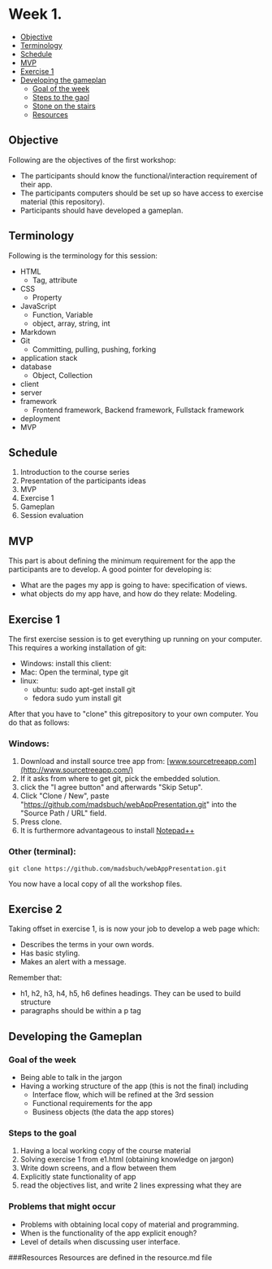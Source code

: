 Week 1.
=======

<!-- toc -->
* [Objective](#objective)
* [Terminology](#terminology)
* [Schedule](#schedule)
* [MVP](#mvp)
* [Exercise 1](#exercise-1)
* [Developing the gameplan](#developing-the-gameplan)
  * [Goal of the week](#goal-of-the-week)
  * [Steps to the gaol](#steps-to-the-gaol)
  * [Stone on the stairs](#stone-on-the-stairs)
  * [Resources](#resources)

<!-- toc stop -->

Objective
---------
Following are the objectives of the first workshop:
* The participants should know the functional/interaction requirement of their
  app.
* The participants computers should be set up so have access to exercise
  material (this repository).
* Participants should have developed a gameplan.

Terminology
-----------
Following is the terminology for this session:
* HTML
  * Tag, attribute
* CSS
  * Property
* JavaScript
  * Function, Variable
  * object, array, string, int
* Markdown
* Git
  * Committing, pulling, pushing, forking
* application stack
* database
  * Object, Collection
* client
* server
* framework
  * Frontend framework, Backend framework, Fullstack framework
* deployment
* MVP

Schedule
--------
1. Introduction to the course series
2. Presentation of the participants ideas
3. MVP
4. Exercise 1
5. Gameplan
6. Session evaluation

MVP
---
This part is about defining the minimum requirement for the app the participants
are to develop. A good pointer for developing is:
* What are the pages my app is going to have: specification of views.
* what objects do my app have, and how do they relate: Modeling.

Exercise 1
----------
The first exercise session is to get everything up running on your computer.
This requires a working installation of git:

* Windows: install this client: 
* Mac: Open the terminal, type git
* linux:
  * ubuntu: sudo apt-get install git
  * fedora sudo yum install git

After that you have to "clone" this gitrepository to your own computer. You do
that as follows:

### Windows:

1. Download and install source tree app from: 
   [www.sourcetreeapp.com](http://www.sourcetreeapp.com/)
2. If it asks from where to get git, pick the embedded solution.
3. click the "I agree button" and afterwards "Skip Setup".
4. Click "Clone / New", paste 
   "https://github.com/madsbuch/webAppPresentation.git" into the "Source Path /
   URL" field.
5. Press clone.
6. It is furthermore advantageous to install [Notepad++](http://notepad-plus-plus.org/)

### Other (terminal):
	git clone https://github.com/madsbuch/webAppPresentation.git

You now have a local copy of all the workshop files.

Exercise 2
----------
Taking offset in exercise 1, is is now your job to develop a web page which:
* Describes the terms in your own words.
* Has basic styling.
* Makes an alert with a message.

Remember that:
* h1, h2, h3, h4, h5, h6 defines headings. They can be used to build structure
* paragraphs should be within a p tag


Developing the Gameplan
-----------------------

### Goal of the week
* Being able to talk in the jargon
* Having a working structure of the app (this is not the final) including
  * Interface flow, which will be refined at the 3rd session
  * Functional requirements for the app
  * Business objects (the data the app stores)

### Steps to the goal
1. Having a local working copy of the course material
2. Solving exercise 1 from e1.html (obtaining knowledge on jargon)
3. Write down screens, and a flow between them
4. Explicitly state functionality of app
5. read the objectives list, and write 2 lines expressing what they are

### Problems that might occur 
* Problems with obtaining local copy of material and programming.
* When is the functionality of the app explicit enough?
* Level of details when discussing user interface.

###Resources
Resources are defined in the resource.md file


